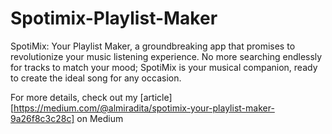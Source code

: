 # Spotimix-Playlist-Maker

SpotiMix: Your Playlist Maker, a groundbreaking app that promises to revolutionize your music listening experience. No more searching endlessly for tracks to match your mood; SpotiMix is your musical companion, ready to create the ideal song for any occasion.

For more details, check out my [article][https://medium.com/@almiradita/spotimix-your-playlist-maker-9a26f8c3c28c] on Medium
